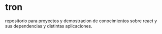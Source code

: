 # tron 
repositorio para proyectos y demostracion de conocimientos sobre react y sus dependencias y distintas aplicaciones.

